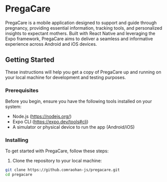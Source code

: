 # PregaCare

PregaCare is a mobile application designed to support and guide through pregnancy, providing essential information, tracking tools, and personalized insights to expectant mothers. Built with React Native and leveraging the Expo framework, PregaCare aims to deliver a seamless and informative experience across Android and iOS devices.

## Getting Started

These instructions will help you get a copy of PregaCare up and running on your local machine for development and testing purposes.

### Prerequisites

Before you begin, ensure you have the following tools installed on your system:
- Node.js (https://nodejs.org/)
- Expo CLI (https://expo.dev/tools#cli)
- A simulator or physical device to run the app (Android/iOS)

### Installing

To get started with PregaCare, follow these steps:

1. Clone the repository to your local machine:

```bash
git clone https://github.comraohan-js/pregacare.git
cd pregacare
